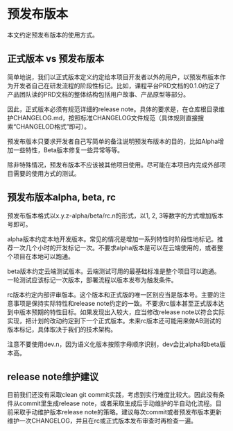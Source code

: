 # 预发布版本

本文约定预发布版本的使用方式。

## 正式版本 vs 预发布版本

简单地说，我们以正式版本定义约定给本项目开发者以外的用户，以预发布版本作为开发者自己在研发流程的阶段性标记。比如，课程平台PRD文档的0.1.0约定了产品团队读的PRD文档的整体结构包括用户故事、产品原型等部分。

因此，正式版本必须有规范详细的release note。具体的要求是，在仓库根目录维护CHANGELOG.md，按照标准CHANGELOG文件规范（具体规则直接搜索“CHANGELOD格式”即可）。

预发布版本只要求开发者自己写简单的备注说明预发布版本的目的，比如Alpha增加一些特性，Beta版本修复一些异常等等。

除非特殊情况，预发布版本不应该被其他项目使用。尽可能在本项目内完成外部项目需要的使用方式的测试。

## 预发布版本alpha, beta, rc

预发布版本格式以x.y.z-alpha/beta/rc.n的形式，以1, 2, 3等数字的方式增加版本号即可。

alpha版本约定本地开发版本。常见的情况是增加一系列特性时阶段性地标记。推荐一次几个小时的开发标记一次。不要求alpha版本是可以在云端使用的，或者整个项目在本地可以跑通。

beta版本约定云端测试版本。云端测试可用的最基础标准是整个项目可以跑通。一轮测试应该标记一次版本，部署流程以版本发布为触发条件。

rc版本约定内部评审版本。这个版本和正式版的唯一区别应当是版本号。主要的注意事项是保持实际特性和release note约定的一致。不要求rc版本甚至正式版本达到中版本预期的特性目标。如果发现出入较大，应当修改release note以符合实际实现，把计划的改动约定到下一个正式版本。未来rc版本还可能用来做AB测试的版本标记，具体取决于我们的技术架构。

注意不要使用dev.n，因为语义化版本按照字母顺序识别，dev会比alpha和beta版本高。

## release note维护建议

目前我们还没有采取clean git commit实践，考虑到实行难度比较大。因此没有条件从commit里生成release note，或者采取生成后手动维护的半自动化流程。目前采取手动维护版本release note的策略。建议每次commit或者预发布版本更新维护一次CHANGELOG，并且在rc或正式版本发布审查时再检查一遍。
